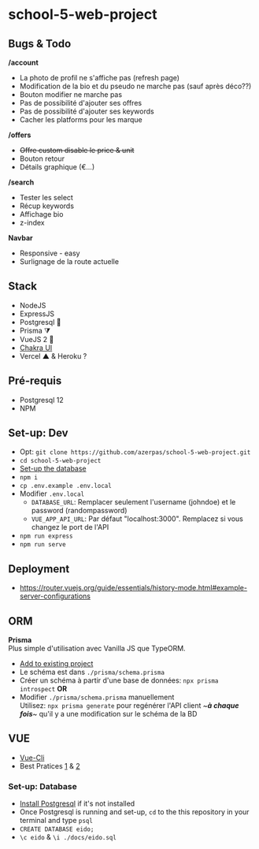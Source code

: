 # school-5-web-project

## Bugs & Todo

**/account**
- La photo de profil ne s'affiche pas (refresh page)
- Modification de la bio et du pseudo ne marche pas (sauf après déco??)
- Bouton modifier ne marche pas
- Pas de possibilité d'ajouter ses offres
- Pas de possibilité d'ajouter ses keywords
- Cacher les platforms pour les marque    

**/offers**
- ~~Offre custom disable le price & unit~~
- Bouton retour     
- Détails graphique (€...)

**/search**
- Tester les select   
- Récup keywords    
- Affichage bio      
- z-index       

**Navbar**
- Responsive - easy
- Surlignage de la route actuelle

## Stack
- NodeJS
- ExpressJS
- Postgresql 🐘
- Prisma ⧩
- VueJS 2 💚
- [Chakra UI](https://vue.chakra-ui.com/box)
- Vercel ▲ & Heroku ? 

## Pré-requis
- Postgresql 12
- NPM

## Set-up: Dev
- Opt: `git clone https://github.com/azerpas/school-5-web-project.git`
- `cd school-5-web-project`
- [Set-up the database](#Set-up:-Database)
- `npm i`
- `cp .env.example .env.local`
- Modifier `.env.local`
    - `DATABASE_URL`: Remplacer seulement l'username (johndoe) et le password (randompassword)
    - `VUE_APP_API_URL`: Par défaut "localhost:3000". Remplacez si vous changez le port de l'API
- `npm run express`
- `npm run serve`

## Deployment
- https://router.vuejs.org/guide/essentials/history-mode.html#example-server-configurations

## ORM
**Prisma**     
Plus simple d'utilisation avec Vanilla JS que TypeORM.
- [Add to existing project](https://www.prisma.io/docs/getting-started/setup-prisma/add-to-existing-project-node-postgres)
- Le schéma est dans `./prisma/schema.prisma`
- Créer un schéma à partir d'une base de données: `npx prisma introspect`
**OR**
- Modifier `./prisma/schema.prisma` manuellement    
Utilisez: `npx prisma generate` pour regénérer l'API client ~_**à chaque fois**_~ qu'il y a une modification sur le schéma de la BD

## VUE
- [Vue-Cli](https://cli.vuejs.org/guide/)
- Best Pratices [1](https://012.vuejs.org/guide/best-practices.html) & [2](https://learnvue.co/2020/01/12-vuejs-best-practices-for-pro-developers/)

### Set-up: Database
- [Install Postgresql](https://www.postgresqltutorial.com/install-postgresql/) if it's not installed     
- Once Postgresql is running and set-up, `cd` to the this repository in your terminal and type `psql`      
- `CREATE DATABASE eido;`
- `\c eido` & `\i ./docs/eido.sql`      